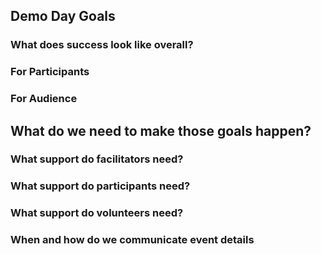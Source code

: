 ## Demo Day Goals

### What does success look like overall?

### For Participants

### For Audience

## What do we need to make those goals happen?

### What support do facilitators need?

### What support do participants need?

### What support do volunteers need?

### When and how do we communicate event details
